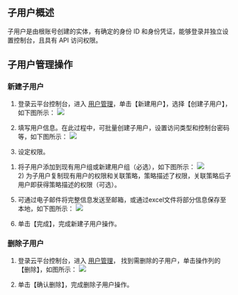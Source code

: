 ## 子用户概述
子用户是由根账号创建的实体，有确定的身份 ID 和身份凭证，能够登录并独立设置控制台，且具有 API 访问权限。

## 子用户管理操作

### 新建子用户
1. 登录云平台控制台，进入 [用户管理](http://console.tcecqpoc.fsphere.cn/cam)，单击【新建用户】，选择【创建子用户】，如下图所示：
![](http://imgcache.tcecqpoc.fsphere.cn/image/mc.qcloudimg.com/static/img/021cb0d60e0e519e831774aa94bc6f0f/1.png)

3. 填写用户信息。在此过程中，可批量创建子用户，设置访问类型和控制台密码等，如下图所示：
![](http://imgcache.tcecqpoc.fsphere.cn/image/mc.qcloudimg.com/static/img/08e4a1d45664ed62a08c34c47ea4f75f/2.png)

4. 设定权限。<br>
1) 将子用户添加到现有用户组或新建用户组（必选），如下图所示：
![](http://imgcache.tcecqpoc.fsphere.cn/image/mc.qcloudimg.com/static/img/ddabc0c473c34e613d34c89d182acd52/3.png)
<br>2) 为子用户复制现有用户的权限和关联策略，策略描述了权限，关联策略后子用户即获得策略描述的权限（可选）。

5. 可通过电子邮件将完整信息发送至邮箱，或通过excel文件将部分信息保存至本地，如下图所示：
![](http://imgcache.tcecqpoc.fsphere.cn/image/mc.qcloudimg.com/static/img/49c58132ecb4df058af6d7f5c25ff9ae/6.png)

6. 单击【完成】，完成新建子用户操作。


### 删除子用户

1. 登录云平台控制台，进入 [用户管理](http://console.tcecqpoc.fsphere.cn/cam)， 找到需删除的子用户，单击操作列的【删除】，如图所示：
![](http://imgcache.tcecqpoc.fsphere.cn/image/mc.qcloudimg.com/static/img/6ffb754fb8180bfa59a3142e38845599/8.png)

2. 单击【确认删除】，完成删除子用户操作。



